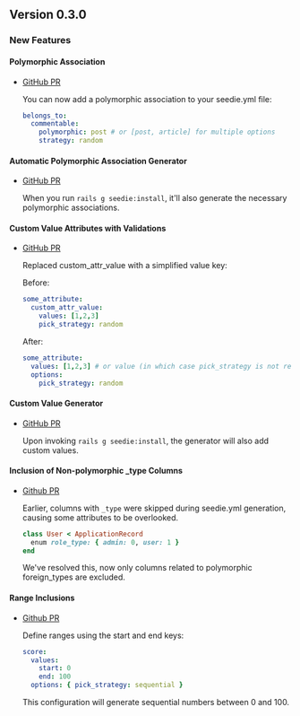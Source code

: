 ## Version 0.3.0

### New Features

#### Polymorphic Association
* [GitHub PR](https://github.com/keshavbiswa/seedie/pull/12)
  
  You can now add a polymorphic association to your seedie.yml file:
  
  ```yaml
  belongs_to:
    commentable:
      polymorphic: post # or [post, article] for multiple options
      strategy: random
  ```

#### Automatic Polymorphic Association Generator
* [GitHub PR](https://github.com/keshavbiswa/seedie/pull/13)

  When you run `rails g seedie:install`, it'll also generate the necessary polymorphic associations.

#### Custom Value Attributes with Validations
* [GitHub PR](https://github.com/keshavbiswa/seedie/pull/14)

  Replaced custom_attr_value with a simplified value key:

  Before:
  ```yaml
  some_attribute:
    custom_attr_value:
      values: [1,2,3]
      pick_strategy: random
  ```

  After:
  ```yaml
  some_attribute:
    values: [1,2,3] # or value (in which case pick_strategy is not required)
    options:
      pick_strategy: random
  ```

#### Custom Value Generator

* [GitHub PR](https://github.com/keshavbiswa/seedie/pull/17)
  
  Upon invoking `rails g seedie:install`, the generator will also add custom values.

#### Inclusion of Non-polymorphic _type Columns
* [Github PR](https://github.com/keshavbiswa/seedie/pull/18)

  Earlier, columns with `_type` were skipped during seedie.yml generation, causing some attributes to be overlooked.

  ```ruby
  class User < ApplicationRecord
    enum role_type: { admin: 0, user: 1 }
  end
  ```

  We've resolved this, now only columns related to polymorphic foreign_types are excluded.

#### Range Inclusions
* [Github PR](https://github.com/keshavbiswa/seedie/pull/19)

  Define ranges using the start and end keys:

  ```yaml
  score:
    values: 
      start: 0
      end: 100
    options: { pick_strategy: sequential }
  ```

  This configuration will generate sequential numbers between 0 and 100.
